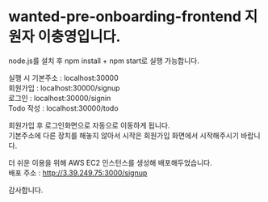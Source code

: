 # wanted-pre-onboarding-frontend 지원자 이충영입니다.

node.js를 설치 후 npm install + npm start로 실행 가능합니다.

실행 시 기본주소 : localhost:30000  
회원가입 : localhost:30000/signup  
로그인 : localhost:30000/signin  
Todo 작성 : localhost:30000/todo  
  
회원가입 후 로그인화면으로 자동으로 이동하게 됩니다.   
기본주소에 다른 장치를 해놓지 않아서 시작은 회원가입 화면에서 시작해주시기 바랍니다.  
  
더 쉬운 이용을 위해 AWS EC2 인스턴스를 생성해 배포해두었습니다.  
배포 주소 : http://3.39.249.75:3000/signup  
  
감사합니다.  
